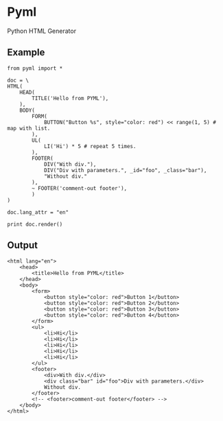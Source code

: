 Pyml
====

Python HTML Generator


Example
-------

    from pyml import *

    doc = \
    HTML(
        HEAD(
            TITLE('Hello from PYML'),
        ),
        BODY(
            FORM(
                BUTTON("Button %s", style="color: red") << range(1, 5) # map with list.
            ),
            UL(
                LI('Hi') * 5 # repeat 5 times.
            ),
            FOOTER(
                DIV("With div."),
                DIV("Div with parameters.", _id="foo", _class="bar"),
                "Without div."
            ),
            ~ FOOTER('comment-out footer'),
            )
    )

    doc.lang_attr = "en"

    print doc.render()


Output
------

    <html lang="en">
        <head>
            <title>Hello from PYML</title>
        </head>
        <body>
            <form>
                <button style="color: red">Button 1</button>
                <button style="color: red">Button 2</button>
                <button style="color: red">Button 3</button>
                <button style="color: red">Button 4</button>
            </form>
            <ul>
                <li>Hi</li>
                <li>Hi</li>
                <li>Hi</li>
                <li>Hi</li>
                <li>Hi</li>
            </ul>
            <footer>
                <div>With div.</div>
                <div class="bar" id="foo">Div with parameters.</div>
                Without div.
            </footer>
            <!-- <footer>comment-out footer</footer> -->
        </body>
    </html>
